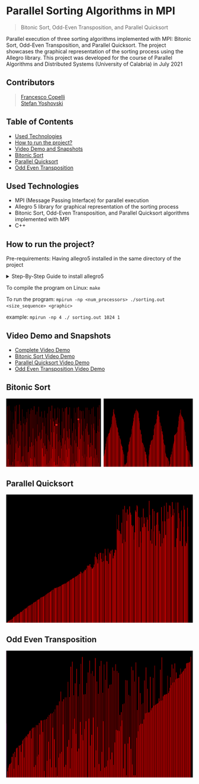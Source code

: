 # Parallel Sorting Algorithms in MPI
> Bitonic Sort, Odd-Even Transposition, and Parallel Quicksort

Parallel execution of three sorting algorithms implemented with MPI: Bitonic Sort, Odd-Even Transposition, and Parallel Quicksort. The project showcases the graphical representation of the sorting process using the Allegro library. 
This project was developed for the course of Parallel Algorithms and Distributed Systems (University of Calabria) in July 2021

## Contributors
> [Francesco Copelli](https://www.linkedin.com/in/francesco-copelli/)<br>
> [Stefan Yoshovski](https://www.linkedin.com/in/stefan-yoshovski/) 

## Table of Contents
- [Used Technologies](#used-technologies)
- [How to run the project?](#how-to-run-the-project)
- [Video Demo and Snapshots](#video-demo-and-snapshots)
- [Bitonic Sort](#bitonic-sort)
- [Parallel Quicksort](#parallel-quicksort)
- [Odd Even Transposition](#odd-even-transposition)

## Used Technologies
- MPI (Message Passing Interface) for parallel execution
- Allegro 5 library for graphical representation of the sorting process
- Bitonic Sort, Odd-Even Transposition, and Parallel Quicksort algorithms implemented with MPI
- C++


## How to run the project?

Pre-requirements: Having allegro5 installed in the same directory of the project
<details><summary>Step-By-Step Guide to install allegro5</summary>
  
    git clone https://github.com/liballeg/allegro5.git
  
    cd allegro5
    mkdir build
    cd build
    cmake ..
    make
    sudo make install
</details>

To compile the program on Linux: 
`make`

To run the program: 
`mpirun -np <num_processors> ./sorting.out <size_sequence> <graphic>`

example: `mpirun -np 4 ./ sorting.out 1024 1` 



## Video Demo and Snapshots
- [Complete Video Demo](https://youtu.be/fi6frKzaLYc)
- [Bitonic Sort Video Demo](https://youtu.be/fi6frKzaLYc?t=0)
- [Parallel Quicksort Video Demo](https://youtu.be/fi6frKzaLYc?t=10)
- [Odd Even Transposition Video Demo](https://youtu.be/fi6frKzaLYc?t=45)


## Bitonic Sort
[![Bitonic Sort](https://github.com/Copelli-Yoshovski-Associates/Parallel-Sorting-Algorithms-MPI/blob/main/resources/bitonic_sort.png)](https://youtu.be/fi6frKzaLYc?t=0)

## Parallel Quicksort
[![Parallel Quicksort](https://github.com/Copelli-Yoshovski-Associates/Parallel-Sorting-Algorithms-MPI/blob/main/resources/qicksort.png)](https://youtu.be/fi6frKzaLYc?t=10)

## Odd Even Transposition
[![Odd Even Transposition](https://github.com/Copelli-Yoshovski-Associates/Parallel-Sorting-Algorithms-MPI/blob/main/resources/odd_even_transposition.png)](https://youtu.be/fi6frKzaLYc?t=45)

